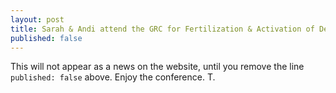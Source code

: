 ```yaml
---
layout: post
title: Sarah & Andi attend the GRC for Fertilization & Activation of Development
published: false
---
```


This will not appear as a news on the website, until you remove the line `published: false` above. Enjoy the conference. T.
